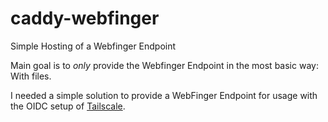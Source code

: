 # caddy-webfinger
Simple Hosting of a Webfinger Endpoint

Main goal is to *only* provide the Webfinger Endpoint in the most basic way: With files.

I needed a simple solution to provide a WebFinger Endpoint for usage with the OIDC setup of [Tailscale](https://tailscale.com/).
